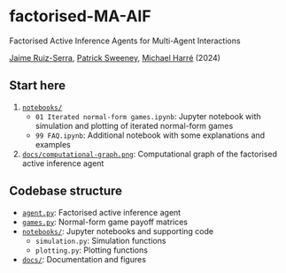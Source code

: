 
# factorised-MA-AIF

Factorised Active Inference Agents for Multi-Agent Interactions

[Jaime Ruiz-Serra](https://github.com/RuizSerra), [Patrick Sweeney](https://github.com/patricesweeney), [Michael Harré](https://github.com/M-Harre) (2024)

## Start here

1. [`notebooks/`](./notebooks/)
    - `01 Iterated normal-form games.ipynb`: Jupyter notebook with simulation and plotting of iterated normal-form games
    - `99 FAQ.ipynb`: Additional notebook with some explanations and examples
2. [`docs/computational-graph.png`](./docs/computational-graph.png): Computational graph of the factorised active inference agent

## Codebase structure

- [`agent.py`](./agent.py): Factorised active inference agent
- [`games.py`](./games.py): Normal-form game payoff matrices
- [`notebooks/`](./notebooks/): Jupyter notebooks and supporting code
    - `simulation.py`: Simulation functions
    - `plotting.py`: Plotting functions
- [`docs/`](./docs/): Documentation and figures
